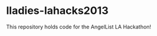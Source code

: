 lladies-lahacks2013
===================

This repository holds code for the AngelList LA Hackathon!

